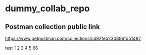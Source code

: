# dummy_collab_repo
Postman collection public link
---
https://www.getpostman.com/collections/cd92feb230896fd51482


test
1
2
3
4
5
66
